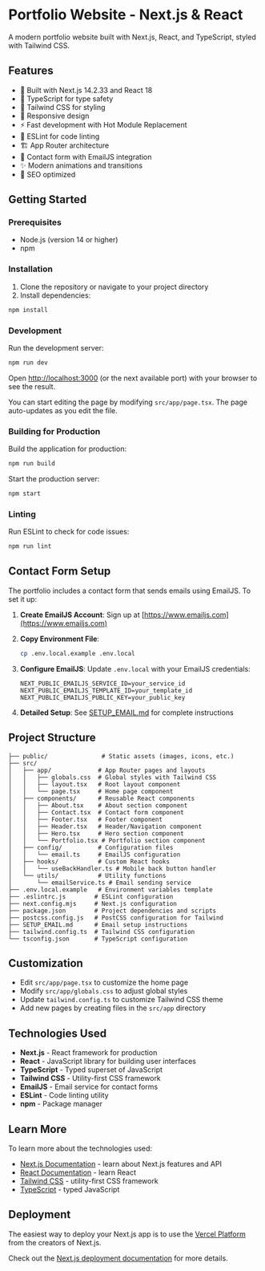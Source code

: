 # Portfolio Website - Next.js & React

A modern portfolio website built with Next.js, React, and TypeScript, styled with Tailwind CSS.

## Features

- 🚀 Built with Next.js 14.2.33 and React 18
- 💎 TypeScript for type safety
- 🎨 Tailwind CSS for styling
- 📱 Responsive design
- ⚡ Fast development with Hot Module Replacement
- 🔧 ESLint for code linting
- 🏗️ App Router architecture
- 📧 Contact form with EmailJS integration
- ✨ Modern animations and transitions
- 🎯 SEO optimized

## Getting Started

### Prerequisites

- Node.js (version 14 or higher)
- npm

### Installation

1. Clone the repository or navigate to your project directory
2. Install dependencies:

```bash
npm install
```

### Development

Run the development server:

```bash
npm run dev
```

Open [http://localhost:3000](http://localhost:3000) (or the next available port) with your browser to see the result.

You can start editing the page by modifying `src/app/page.tsx`. The page auto-updates as you edit the file.

### Building for Production

Build the application for production:

```bash
npm run build
```

Start the production server:

```bash
npm start
```

### Linting

Run ESLint to check for code issues:

```bash
npm run lint
```

## Contact Form Setup

The portfolio includes a contact form that sends emails using EmailJS. To set it up:

1. **Create EmailJS Account**: Sign up at [https://www.emailjs.com](https://www.emailjs.com)

2. **Copy Environment File**: 
   ```bash
   cp .env.local.example .env.local
   ```

3. **Configure EmailJS**: Update `.env.local` with your EmailJS credentials:
   ```env
   NEXT_PUBLIC_EMAILJS_SERVICE_ID=your_service_id
   NEXT_PUBLIC_EMAILJS_TEMPLATE_ID=your_template_id
   NEXT_PUBLIC_EMAILJS_PUBLIC_KEY=your_public_key
   ```

4. **Detailed Setup**: See [SETUP_EMAIL.md](./SETUP_EMAIL.md) for complete instructions

## Project Structure

```
├── public/               # Static assets (images, icons, etc.)
├── src/
│   ├── app/             # App Router pages and layouts
│   │   ├── globals.css  # Global styles with Tailwind CSS
│   │   ├── layout.tsx   # Root layout component
│   │   └── page.tsx     # Home page component
│   ├── components/      # Reusable React components
│   │   ├── About.tsx    # About section component
│   │   ├── Contact.tsx  # Contact form component
│   │   ├── Footer.tsx   # Footer component
│   │   ├── Header.tsx   # Header/Navigation component
│   │   ├── Hero.tsx     # Hero section component
│   │   └── Portfolio.tsx # Portfolio section component
│   ├── config/          # Configuration files
│   │   └── email.ts     # EmailJS configuration
│   ├── hooks/           # Custom React hooks
│   │   └── useBackHandler.ts # Mobile back button handler
│   └── utils/           # Utility functions
│       └── emailService.ts # Email sending service
├── .env.local.example   # Environment variables template
├── .eslintrc.js        # ESLint configuration
├── next.config.mjs     # Next.js configuration
├── package.json        # Project dependencies and scripts
├── postcss.config.js   # PostCSS configuration for Tailwind
├── SETUP_EMAIL.md      # Email setup instructions
├── tailwind.config.ts  # Tailwind CSS configuration
└── tsconfig.json       # TypeScript configuration
```

## Customization

- Edit `src/app/page.tsx` to customize the home page
- Modify `src/app/globals.css` to adjust global styles
- Update `tailwind.config.ts` to customize Tailwind CSS theme
- Add new pages by creating files in the `src/app` directory

## Technologies Used

- **Next.js** - React framework for production
- **React** - JavaScript library for building user interfaces
- **TypeScript** - Typed superset of JavaScript
- **Tailwind CSS** - Utility-first CSS framework
- **EmailJS** - Email service for contact forms
- **ESLint** - Code linting utility
- **npm** - Package manager

## Learn More

To learn more about the technologies used:

- [Next.js Documentation](https://nextjs.org/docs) - learn about Next.js features and API
- [React Documentation](https://reactjs.org/) - learn React
- [Tailwind CSS](https://tailwindcss.com/) - utility-first CSS framework
- [TypeScript](https://www.typescriptlang.org/) - typed JavaScript

## Deployment

The easiest way to deploy your Next.js app is to use the [Vercel Platform](https://vercel.com/new?utm_medium=default-template&filter=next.js&utm_source=create-next-app&utm_campaign=create-next-app-readme) from the creators of Next.js.

Check out the [Next.js deployment documentation](https://nextjs.org/docs/deployment) for more details.